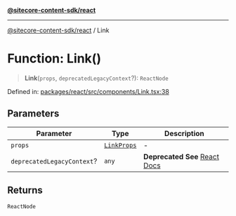 [**@sitecore-content-sdk/react**](../README.md)

***

[@sitecore-content-sdk/react](../README.md) / Link

# Function: Link()

> **Link**(`props`, `deprecatedLegacyContext`?): `ReactNode`

Defined in: [packages/react/src/components/Link.tsx:38](https://github.com/Sitecore/xmc-jss-dev/blob/171a564b4cd6bd5a7eef15aa45c0e2689d16cb88/packages/react/src/components/Link.tsx#L38)

## Parameters

| Parameter | Type | Description |
| ------ | ------ | ------ |
| `props` | [`LinkProps`](../type-aliases/LinkProps.md) | - |
| `deprecatedLegacyContext`? | `any` | **Deprecated** **See** [React Docs](https://legacy.reactjs.org/docs/legacy-context.html#referencing-context-in-lifecycle-methods) |

## Returns

`ReactNode`
